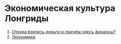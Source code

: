 # Экономическая культура Лонгриды

1. [Откуда взялись деньги и причём здесь финансы?](./T01.md)
2. [Экономика](./T02.md)
